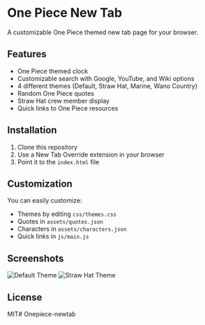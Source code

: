 # One Piece New Tab

A customizable One Piece themed new tab page for your browser.

## Features

- One Piece themed clock
- Customizable search with Google, YouTube, and Wiki options
- 4 different themes (Default, Straw Hat, Marine, Wano Country)
- Random One Piece quotes
- Straw Hat crew member display
- Quick links to One Piece resources

## Installation

1. Clone this repository
2. Use a New Tab Override extension in your browser
3. Point it to the `index.html` file

## Customization

You can easily customize:
- Themes by editing `css/themes.css`
- Quotes in `assets/quotes.json`
- Characters in `assets/characters.json`
- Quick links in `js/main.js`

## Screenshots

![Default Theme](screenshots/default.png)
![Straw Hat Theme](screenshots/strawhat.png)

## License

MIT# Onepiece-newtab
